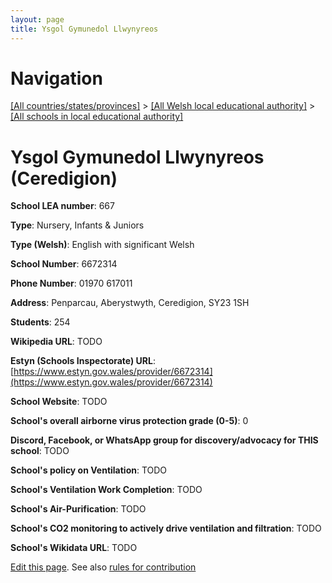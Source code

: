 ```yaml
---
layout: page
title: Ysgol Gymunedol Llwynyreos
---
```

# Navigation

[[All countries/states/provinces]](../../..) > [[All Welsh local educational authority]](../..) > [[All schools in local educational authority]](..)

# Ysgol Gymunedol Llwynyreos (Ceredigion)

**School LEA number**: 667

**Type**: Nursery, Infants & Juniors

**Type (Welsh)**: English with significant Welsh

**School Number**: 6672314

**Phone Number**: 01970 617011

**Address**: Penparcau, Aberystwyth, Ceredigion, SY23 1SH

**Students**: 254

**Wikipedia URL**: TODO

**Estyn (Schools Inspectorate) URL**: [https://www.estyn.gov.wales/provider/6672314](https://www.estyn.gov.wales/provider/6672314)

**School Website**: TODO

**School's overall airborne virus protection grade (0-5)**: 0

**Discord, Facebook, or WhatsApp group for discovery/advocacy for THIS school**: TODO

**School's policy on Ventilation**: TODO

**School's Ventilation Work Completion**: TODO

**School's Air-Purification**: TODO

**School's CO2 monitoring to actively drive ventilation and filtration**: TODO

**School's Wikidata URL**: TODO




[Edit this page](https://github.com/VentilationProject/Wales/edit/prif/./Ceredigion/Ysgol_Gymunedol_Llwynyreos.md). See also [rules for contribution](../../../contribution-rules/)
